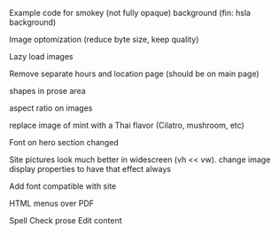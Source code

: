 Example code for smokey (not fully opaque) background
(fin: hsla background)

Image optomization (reduce byte size, keep quality)

Lazy load images

Remove separate hours and location page (should be on main page)

shapes in prose area

aspect ratio on images

replace image of mint with a Thai flavor (Cilatro, mushroom, etc)

Font on hero section changed

Site pictures look much better in widescreen (vh << vw). change image display properties to have that effect always

Add font compatible with site

HTML menus over PDF

Spell Check prose
Edit content
